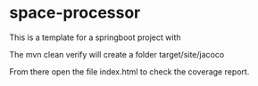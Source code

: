 # space-processor

This is a template for a springboot project with 


The mvn clean verify will create a folder target/site/jacoco

From there open the file index.html to check the coverage report.
